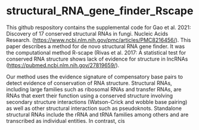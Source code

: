 # structural_RNA_gene_finder_Rscape

This github respository contains the supplemental code for Gao et al. 2021: Discovery of 17 conserved structural RNAs in fungi. Nucleic Acids Research. (https://www.ncbi.nlm.nih.gov/pmc/articles/PMC8216456/). This paper describes a method for de novo structural RNA gene finder. It was the computational method R-scape (Rivas et al. 2017: A statistical test for conserved RNA structure shows lack of evidence for structure in lncRNAs
(https://pubmed.ncbi.nlm.nih.gov/27819659/).

Our method uses the evidence signature of compensatory base pairs to detect evidence of conservation of RNA structure. Structural RNAs, including large families such as ribosomal RNAs and transfer RNAs, are RNAs that exert their function using a conserved structure involving secondary structure interactions (Watson-Crick and wobble base pairing) as well as other structural interaction such as pseudoknots. Standalone structural RNAs include the rRNA and tRNA families among others and are transcribed as individual entities. In contrast, cis
